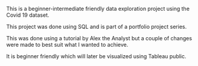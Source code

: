 
This is a beginner-intermediate friendly data exploration project using the Covid 19 dataset.

This project was done using SQL and is part of a portfolio project series.

This was done using a tutorial by Alex the Analyst but a couple of changes were made to best suit what I wanted to achieve.

It is beginner friendly which will later be visualized using Tableau public.

